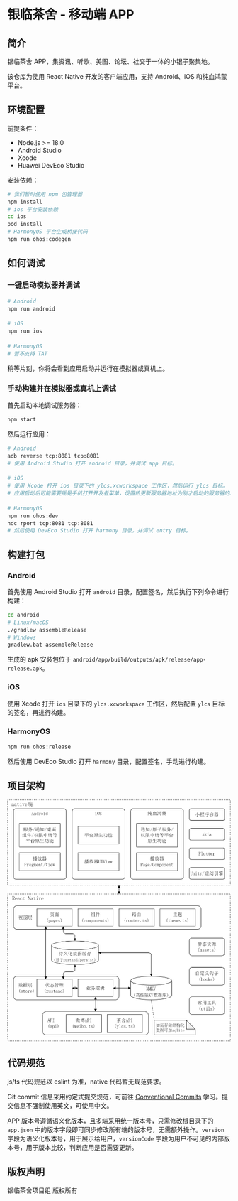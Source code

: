 # 银临茶舍 - 移动端 APP

## 简介

银临茶舍 APP，集资讯、听歌、美图、论坛、社交于一体的小银子聚集地。

该仓库为使用 React Native 开发的客户端应用，支持 Android、iOS 和纯血鸿蒙平台。

## 环境配置

前提条件：

- Node.js >= 18.0
- Android Studio
- Xcode
- Huawei DevEco Studio

安装依赖：

```sh
# 我们暂时使用 npm 包管理器
npm install
# ios 平台安装依赖
cd ios
pod install
# HarmonyOS 平台生成桥接代码
npm run ohos:codegen
```

## 如何调试

### 一键启动模拟器并调试

```sh
# Android
npm run android

# iOS
npm run ios

# HarmonyOS
# 暂不支持 TAT
```

稍等片刻，你将会看到应用启动并运行在模拟器或真机上。

### 手动构建并在模拟器或真机上调试

首先启动本地调试服务器：

```sh
npm start
```

然后运行应用：

```sh
# Android
adb reverse tcp:8081 tcp:8081
# 使用 Android Studio 打开 android 目录，并调试 app 目标。

# iOS
# 使用 Xcode 打开 ios 目录下的 ylcs.xcworkspace 工作区，然后运行 ylcs 目标。
# 应用启动后可能需要摇晃手机打开开发者菜单，设置热更新服务器地址为刚才启动的服务器的地址。

# HarmonyOS
npm run ohos:dev
hdc rport tcp:8081 tcp:8081
# 然后使用 DevEco Studio 打开 harmony 目录，并调试 entry 目标。
```

## 构建打包

### Android

首先使用 Android Studio 打开 `android` 目录，配置签名，然后执行下列命令进行构建：

```sh
cd android
# Linux/macOS
./gradlew assembleRelease
# Windows
gradlew.bat assembleRelease
```

生成的 apk 安装包位于 `android/app/build/outputs/apk/release/app-release.apk`。

### iOS

使用 Xcode 打开 `ios` 目录下的 `ylcs.xcworkspace` 工作区，然后配置 `ylcs` 目标的签名，再进行构建。

### HarmonyOS

```sh
npm run ohos:release
```

然后使用 DevEco Studio 打开 `harmony` 目录，配置签名，手动进行构建。

## 项目架构

![架构图](./docs/architecture.png)

## 代码规范

js/ts 代码规范以 eslint 为准，native 代码暂无规范要求。

Git commit 信息采用约定式提交规范，可前往 [Conventional Commits](https://www.conventionalcommits.org/zh-hans/v1.0.0/) 学习。提交信息不强制使用英文，可使用中文。

APP 版本号遵循语义化版本，且多端采用统一版本号，只需修改根目录下的 `app.json` 中的版本字段即可同步修改所有端的版本号，无需额外操作。`version` 字段为语义化版本号，用于展示给用户，`versionCode` 字段为用户不可见的内部版本号，用于版本比较，判断应用是否需要更新。

## 版权声明

银临茶舍项目组 版权所有

